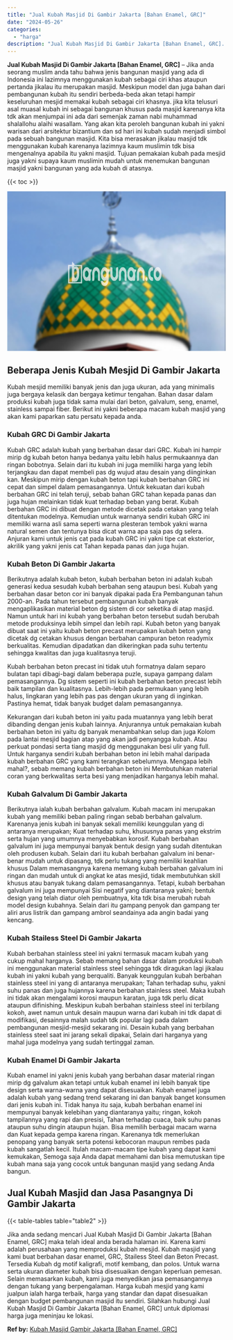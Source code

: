```yaml
---
title: "Jual Kubah Masjid Di Gambir Jakarta [Bahan Enamel, GRC]"
date: "2024-05-26"
categories: 
  - "harga"
description: "Jual Kubah Masjid Di Gambir Jakarta [Bahan Enamel, GRC]. Jika anda sedang mencari Jual Kubah Masjid Di Gambir Jakarta [Bahan Enamel, GRC] maka telah ideal..."
---
```


**Jual Kubah Masjid Di Gambir Jakarta \[Bahan Enamel, GRC\]** – Jika anda seorang muslim anda tahu bahwa jenis bangunan masjid yang ada di Indonesia ini lazimnya menggunakan kubah sebagai ciri khas ataupun pertanda jikalau itu merupakan masjid. Meskipun model dan juga bahan dari pembangunan kubah itu sendiri berbeda-beda akan tetapi hampir keseluruhan mesjid memakai kubah sebagai ciri khasnya. jika kita telusuri asal muasal kubah ini sebagai bangunan khusus pada masjid karenanya kita tdk akan menjumpai ini ada dari semenjak zaman nabi muhammad shalallohu alaihi wasallam. Yang akan kita peroleh bangunan kubah ini yakni warisan dari arsitektur bizantium dan sd hari ini kubah sudah menjadi simbol pada sebuah bangunan masjid. Kita bisa merasakan jikalau masjid tdk menggunakan kubah karenanya lazimnya kaum muslimin tdk bisa mengenalnya apabila itu yakni masjid. Tujuan pemakaian kubah pada mesjid juga yakni supaya kaum muslimin mudah untuk menemukan bangunan masjid yakni bangunan yang ada kubah di atasnya.

{{< toc >}}

![Jual Kubah Masjid Di Gambir Jakarta [Bahan Enamel, GRC]](/images/jual-kubah-masjid-36.png)

## Beberapa Jenis Kubah Mesjid Di Gambir Jakarta

Kubah mesjid memiliki banyak jenis dan juga ukuran, ada yang minimalis juga bergaya kelasik dan bergaya ketimur tengahan. Bahan dasar dalam produksi kubah juga tidak sama mulai dari beton, galvalum, seng, enamel, stainless sampai fiber. Berikut ini yakni beberapa macam kubah masjid yang akan kami paparkan satu persatu kepada anda.

### Kubah GRC Di Gambir Jakarta

Kubah GRC adalah kubah yang berbahan dasar dari GRC. Kubah ini hampir mirip dg kubah beton hanya bedanya yaitu lebih halus permukaannya dan ringan bobotnya. Selain dari itu kubah ini juga memiliki harga yang lebih terjangkau dan dapat membeli pas dg wujud atau desain yang diinginkan kan. Meskipun mirip dengan kubah beton tapi kubah berbahan GRC ini cepat dan simpel dalam pemasangannya. Untuk kekuatan dari kubah berbahan GRC ini telah teruji, sebab bahan GRC tahan kepada panas dan juga hujan melainkan tidak kuat terhadap beban yang berat. Kubah berbahan GRC ini dibuat dengan metode dicetak pada cetakan yang telah ditentukan modelnya. Kemudian untuk warnanya sendiri kubah GRC ini memiliki warna asli sama seperti warna plesteran tembok yakni warna natural semen dan tentunya bisa dicat warna apa saja pas dg selera. Anjuran kami untuk jenis cat pada kubah GRC ini yakni tipe cat eksterior, akrilik yang yakni jenis cat Tahan kepada panas dan juga hujan.

### Kubah Beton Di Gambir Jakarta

Berikutnya adalah kubah beton, kubah berbahan beton ini adalah kubah generasi kedua sesudah kubah berbahan seng ataupun besi. Kubah yang berbahan dasar beton cor ini banyak dipakai pada Era Pembangunan tahun 2000-an. Pada tahun tersebut pembangunan kubah banyak mengaplikasikan material beton dg sistem di cor seketika di atap masjid. Namun untuk hari ini kubah yang berbahan beton tersebut sudah berubah metode produksinya lebih simpel dan lebih rapi. Kubah beton yang banyak dibuat saat ini yaitu kubah beton precast merupakan kubah beton yang dicetak dg cetakan khusus dengan berbahan campuran beton readymix berkualitas. Kemudian dipadatkan dan dikeringkan pada suhu tertentu sehingga kwalitas dan juga kualitasnya teruji.

Kubah berbahan beton precast ini tidak utuh formatnya dalam separo bulatan tapi dibagi-bagi dalam beberapa puzle, supaya gampang dalam pemasangannya. Dg sistem seperti ini kubah berbahan beton precast lebih baik tampilan dan kualitasnya. Lebih-lebih pada permukaan yang lebih halus, lingkaran yang lebih pas pas dengan ukuran yang di inginkan. Pastinya hemat, tidak banyak budget dalam pemasangannya.

Kekurangan dari kubah beton ini yaitu pada muatannya yang lebih berat dibanding dengan jenis kubah lainnya. Anjurannya untuk pemakaian kubah berbahan beton ini yaitu dg banyak menambahkan selup dan juga Kolom pada lantai mesjid bagian atap yang akan jadi penyangga kubah. Atau perkuat pondasi serta tiang masjid dg menggunakan besi ulir yang full. Untuk harganya sendiri kubah berbahan beton ini lebih mahal daripada kubah berbahan GRC yang kami terangkan sebelumnya. Mengapa lebih mahal?, sebab memang kubah berbahan beton ini Membutuhkan material coran yang berkwalitas serta besi yang menjadikan harganya lebih mahal.

### Kubah Galvalum Di Gambir Jakarta

Berikutnya ialah kubah berbahan galvalum. Kubah macam ini merupakan kubah yang memiliki beban paling ringan sebab berbahan galvalum. Karenanya jenis kubah ini banyak sekali memiliki keunggulan yang di antaranya merupakan; Kuat terhadap suhu, khususnya panas yang ekstrim serta hujan yang umumnya menyebabkan korosif. Kubah berbahan galvalum ini juga mempunyai banyak bentuk design yang sudah ditentukan oleh produsen kubah. Selain dari itu kubah berbahan galvalum ini benar-benar mudah untuk dipasang, tdk perlu tukang yang memiliki keahlian khusus Dalam memasangnya karena memang kubah berbahan galvalum ini ringan dan mudah untuk di angkat ke atas mesjid, tidak membutuhkan skill khusus atau banyak tukang dalam pemasangannya. Tetapi, kubah berbahan galvalum ini juga mempunyai Sisi negatif yang diantaranya yakni; bentuk design yang telah diatur oleh pembuatnya, kita tdk bisa merubah rubah model design kubahnya. Selain dari itu gampang penyok dan gampang ter aliri arus listrik dan gampang ambrol seandainya ada angin badai yang kencang.

### Kubah Stailess Steel Di Gambir Jakarta

Kubah berbahan stainless steel ini yakni termasuk macam kubah yang cukup mahal harganya. Sebab memang bahan dasar dalam produksi kubah ini menggunakan material stainless steel sehingga tdk diragukan lagi jikalau kubah ini yakni kubah yang berqualiti. Banyak keunggulan kubah berbahan stainless steel ini yang di antaranya merupakan; Tahan terhadap suhu, yakni suhu panas dan juga hujannya karena berbahan stainless steel. Maka kubah ini tidak akan mengalami korosi maupun karatan, juga tdk perlu dicat ataupun difinishing. Meskipun kubah berbahan stainless steel ini terbilang kokoh, awet namun untuk desain maupun warna dari kubah ini tdk dapat di modifikasi, desainnya malah sudah tdk popular lagi pada dalam pembangunan mesjid-mesjid sekarang ini. Desain kubah yang berbahan stainless steel saat ini jarang sekali dipakai, Selain dari harganya yang mahal juga modelnya yang sudah tertinggal zaman.

### Kubah Enamel Di Gambir Jakarta

Kubah enamel ini yakni jenis kubah yang berbahan dasar material ringan mirip dg galvalum akan tetapi untuk kubah enamel ini lebih banyak tipe design serta warna-warna yang dapat disesuaikan. Kubah enamel juga adalah kubah yang sedang trend sekarang ini dan banyak banget konsumen dari jenis kubah ini. Tidak hanya itu saja, kubah berbahan enamel ini mempunyai banyak kelebihan yang diantaranya yaitu; ringan, kokoh tampilannya yang rapi dan presisi, Tahan terhadap cuaca, baik suhu panas ataupun suhu dingin ataupun hujan. Bisa memilih berbagai macam warna dan Kuat kepada gempa karena ringan. Karenanya tdk memerlukan penopang yang banyak serta potensi kebocoran maupun rembes pada kubah sangatlah kecil. Itulah macam-macam tipe kubah yang dapat kami kemukakan, Semoga saja Anda dapat memahami dan bisa memutuskan tipe kubah mana saja yang cocok untuk bangunan masjid yang sedang Anda bangun.

## Jual Kubah Masjid dan Jasa Pasangnya Di Gambir Jakarta

{{< table-tables table="table2" >}}

Jika anda sedang mencari Jual Kubah Masjid Di Gambir Jakarta \[Bahan Enamel, GRC\] maka telah ideal anda berada halaman ini. Karena kami adalah perusahaan yang memproduksi kubah mesjid. Kubah masjid yang kami buat berbahan dasar enamel, GRC, Stailess Steel dan Beton Precast. Tersedia Kubah dg motif kaligrafi, motif kembang, dan polos. Untuk warna serta ukuran diameter kubah bisa disesuaikan dengan keperluan pemesan. Selain memasarkan kubah, kami juga menyedikan jasa pemasangannya dengan tukang yang berpengalaman. Harga kubah mesjid yang kami jualpun ialah harga terbaik, harga yang standar dan dapat disesuaikan dengan budget pembangunan masjid itu sendiri. Silahkan hubungi Jual Kubah Masjid Di Gambir Jakarta \[Bahan Enamel, GRC\] untuk diplomasi harga juga meninjau ke lokasi.

**Ref by:** [Kubah Masjid Gambir Jakarta [Bahan Enamel, GRC]](https://id.wikipedia.org/wiki/Kubah)
